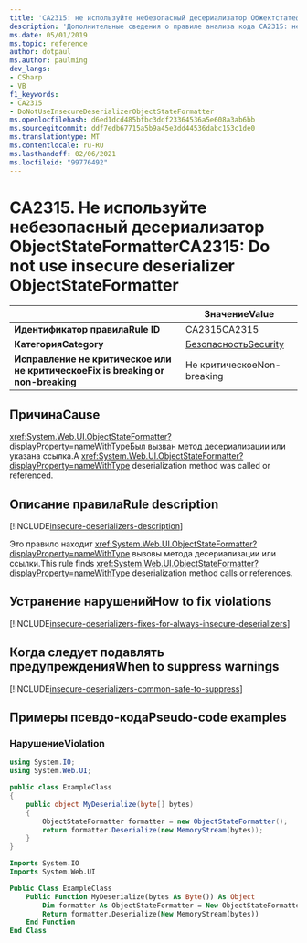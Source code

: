 ```yaml
---
title: 'CA2315: не используйте небезопасный десериализатор Обжектстатеформаттер (анализ кода)'
description: 'Дополнительные сведения о правиле анализа кода CA2315: не используйте небезопасный десериализатор Обжектстатеформаттер'
ms.date: 05/01/2019
ms.topic: reference
author: dotpaul
ms.author: paulming
dev_langs:
- CSharp
- VB
f1_keywords:
- CA2315
- DoNotUseInsecureDeserializerObjectStateFormatter
ms.openlocfilehash: d6ed1dcd485bfbc3ddf23364536a5e608a3ab6bb
ms.sourcegitcommit: ddf7edb67715a5b9a45e3dd44536dabc153c1de0
ms.translationtype: MT
ms.contentlocale: ru-RU
ms.lasthandoff: 02/06/2021
ms.locfileid: "99776492"
---
```

# <a name="ca2315-do-not-use-insecure-deserializer-objectstateformatter"></a><span data-ttu-id="57f82-103">CA2315. Не используйте небезопасный десериализатор ObjectStateFormatter</span><span class="sxs-lookup"><span data-stu-id="57f82-103">CA2315: Do not use insecure deserializer ObjectStateFormatter</span></span>

| | <span data-ttu-id="57f82-104">Значение</span><span class="sxs-lookup"><span data-stu-id="57f82-104">Value</span></span> |
|-|-|
| <span data-ttu-id="57f82-105">**Идентификатор правила**</span><span class="sxs-lookup"><span data-stu-id="57f82-105">**Rule ID**</span></span> |<span data-ttu-id="57f82-106">CA2315</span><span class="sxs-lookup"><span data-stu-id="57f82-106">CA2315</span></span>|
| <span data-ttu-id="57f82-107">**Категория**</span><span class="sxs-lookup"><span data-stu-id="57f82-107">**Category**</span></span> |[<span data-ttu-id="57f82-108">Безопасность</span><span class="sxs-lookup"><span data-stu-id="57f82-108">Security</span></span>](security-warnings.md)|
| <span data-ttu-id="57f82-109">**Исправление не критическое или не критическое**</span><span class="sxs-lookup"><span data-stu-id="57f82-109">**Fix is breaking or non-breaking**</span></span> |<span data-ttu-id="57f82-110">Не критическое</span><span class="sxs-lookup"><span data-stu-id="57f82-110">Non-breaking</span></span>|

## <a name="cause"></a><span data-ttu-id="57f82-111">Причина</span><span class="sxs-lookup"><span data-stu-id="57f82-111">Cause</span></span>

<span data-ttu-id="57f82-112"><xref:System.Web.UI.ObjectStateFormatter?displayProperty=nameWithType>Был вызван метод десериализации или указана ссылка.</span><span class="sxs-lookup"><span data-stu-id="57f82-112">A <xref:System.Web.UI.ObjectStateFormatter?displayProperty=nameWithType> deserialization method was called or referenced.</span></span>

## <a name="rule-description"></a><span data-ttu-id="57f82-113">Описание правила</span><span class="sxs-lookup"><span data-stu-id="57f82-113">Rule description</span></span>

[!INCLUDE[insecure-deserializers-description](~/includes/code-analysis/insecure-deserializers-description.md)]

<span data-ttu-id="57f82-114">Это правило находит <xref:System.Web.UI.ObjectStateFormatter?displayProperty=nameWithType> вызовы метода десериализации или ссылки.</span><span class="sxs-lookup"><span data-stu-id="57f82-114">This rule finds <xref:System.Web.UI.ObjectStateFormatter?displayProperty=nameWithType> deserialization method calls or references.</span></span>

## <a name="how-to-fix-violations"></a><span data-ttu-id="57f82-115">Устранение нарушений</span><span class="sxs-lookup"><span data-stu-id="57f82-115">How to fix violations</span></span>

[!INCLUDE[insecure-deserializers-fixes-for-always-insecure-deserializers](~/includes/code-analysis/insecure-deserializers-fixes-for-always-insecure-deserializers.md)]

## <a name="when-to-suppress-warnings"></a><span data-ttu-id="57f82-116">Когда следует подавлять предупреждения</span><span class="sxs-lookup"><span data-stu-id="57f82-116">When to suppress warnings</span></span>

[!INCLUDE[insecure-deserializers-common-safe-to-suppress](~/includes/code-analysis/insecure-deserializers-common-safe-to-suppress.md)]

## <a name="pseudo-code-examples"></a><span data-ttu-id="57f82-117">Примеры псевдо-кода</span><span class="sxs-lookup"><span data-stu-id="57f82-117">Pseudo-code examples</span></span>

### <a name="violation"></a><span data-ttu-id="57f82-118">Нарушение</span><span class="sxs-lookup"><span data-stu-id="57f82-118">Violation</span></span>

```csharp
using System.IO;
using System.Web.UI;

public class ExampleClass
{
    public object MyDeserialize(byte[] bytes)
    {
        ObjectStateFormatter formatter = new ObjectStateFormatter();
        return formatter.Deserialize(new MemoryStream(bytes));
    }
}
```

```vb
Imports System.IO
Imports System.Web.UI

Public Class ExampleClass
    Public Function MyDeserialize(bytes As Byte()) As Object
        Dim formatter As ObjectStateFormatter = New ObjectStateFormatter()
        Return formatter.Deserialize(New MemoryStream(bytes))
    End Function
End Class
```
